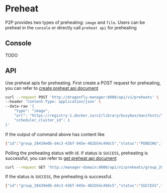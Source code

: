 # Preheat

P2P provides two types of preheating: `image` and `file`. Users can be preheat in the `console` or directly call `preheat api` for preheating

## Console

TODO

## API

Use preheat apis for preheating. First create a POST request for preheating, you can refer to [create preheat api document](../../api/api.md#create-preheat)

```bash
curl --request POST 'http://dragonfly-manager:8080/api/v1/preheats' \
--header 'Content-Type: application/json' \
--data-raw '{
    "type": "image",
    "url": "https://registry-1.docker.io/v2/library/busybox/manifests/latest",
    "scheduler_cluster_id": 1
}'
```

If the output of command above has content like

```bash
{"id":"group_28439e0b-d4c3-43bf-945e-482b54c49dc5","status":"PENDING","create_at":"2021-10-09T11:54:50.6182794Z"}
```

Polling the preheating status with id. if status is `SUCCESS`, preheating is successful, you can refer to [get preheat api document](../../api/api.md#get-preheat)

```bash
curl --request GET 'http://manager-domain:8080/api/v1/preheats/group_28439e0b-d4c3-43bf-945e-482b54c49dc5'
```

If the status is `SUCCESS`, the preheating is successful.

```bash
{"id":"group_28439e0b-d4c3-43bf-945e-482b54c49dc5","status":"SUCCESS","create_at":"2021-10-09T11:54:50.5712334Z"}
```
